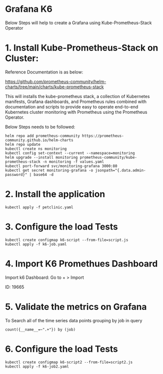 # Grafana K6
Below Steps will help to create a Grafana using Kube-Prometheus-Stack Operator

# 1. Install Kube-Prometheus-Stack on Cluster:
Reference Documentation is as below:  

https://github.com/prometheus-community/helm-charts/tree/main/charts/kube-prometheus-stack

This will installs the kube-prometheus stack, a collection of Kubernetes manifests, Grafana dashboards, and Prometheus rules combined with documentation and scripts to provide easy to operate end-to-end Kubernetes cluster monitoring with Prometheus using the Prometheus Operator.

Below Steps needs to be followed:

    helm repo add prometheus-community https://prometheus-community.github.io/helm-charts
    helm repo update
    kubectl create ns monitoring
    kubectl config set-context --current --namespace=monitoring
    helm upgrade --install monitoring prometheus-community/kube-prometheus-stack -n monitoring -f values.yaml
    kubectl port-forward svc/monitoring-grafana 3000:80
    kubectl get secret monitoring-grafana -o jsonpath="{.data.admin-password}" | base64 -d

# 2. Install the application 

    kubectl apply -f petclinic.yaml

# 3. Configure the load Tests

    kubectl create configmap k6-script --from-file=script.js
    kubectl apply -f k6-job.yaml

# 4. Import K6 Promethues Dashboard
  Import k6 Dashboard:
  Go to + > Import

  ID: 19665

# 5. Validate the metrics on Grafana
To Search all of the time series data points grouping by job  in query  

    count({__name__=~".+"}) by (job)

# 6. Configure the load Tests

    kubectl create configmap k6-script2 --from-file=script2.js
    kubectl apply -f k6-job2.yaml